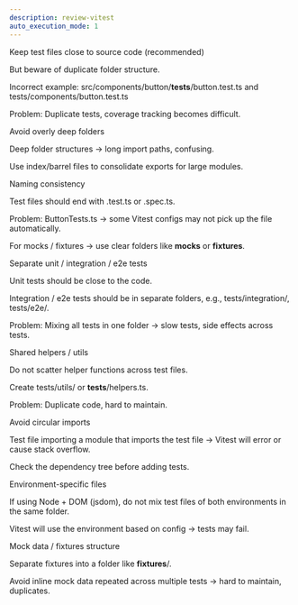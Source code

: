 ```yaml
---
description: review-vitest
auto_execution_mode: 1
---
```


Keep test files close to source code (recommended)

But beware of duplicate folder structure.

Incorrect example:
src/components/button/__tests__/button.test.ts and tests/components/button.test.ts

Problem: Duplicate tests, coverage tracking becomes difficult.

Avoid overly deep folders

Deep folder structures → long import paths, confusing.

Use index/barrel files to consolidate exports for large modules.

Naming consistency

Test files should end with .test.ts or .spec.ts.

Problem: ButtonTests.ts → some Vitest configs may not pick up the file automatically.

For mocks / fixtures → use clear folders like __mocks__ or __fixtures__.

Separate unit / integration / e2e tests

Unit tests should be close to the code.

Integration / e2e tests should be in separate folders, e.g., tests/integration/, tests/e2e/.

Problem: Mixing all tests in one folder → slow tests, side effects across tests.

Shared helpers / utils

Do not scatter helper functions across test files.

Create tests/utils/ or __tests__/helpers.ts.

Problem: Duplicate code, hard to maintain.

Avoid circular imports

Test file importing a module that imports the test file → Vitest will error or cause stack overflow.

Check the dependency tree before adding tests.

Environment-specific files

If using Node + DOM (jsdom), do not mix test files of both environments in the same folder.

Vitest will use the environment based on config → tests may fail.

Mock data / fixtures structure

Separate fixtures into a folder like __fixtures__/.

Avoid inline mock data repeated across multiple tests → hard to maintain, duplicates.